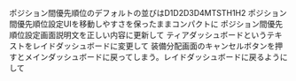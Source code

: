 ポジション間優先順位のデフォルトの並びはD1D2D3D4MTSTH1H2
ポジション間優先順位設定UIを移動しやすさを保ったままコンパクトに
ポジション間優先順位設定画面説明文を正しい内容に更新して
ティアダッシュボードというテキストをレイドダッシュボードに変更して
装備分配画面のキャンセルボタンを押すとメインダッシュボードに戻ってしまう。レイドダッシュボードに戻るようにして
